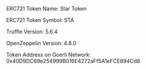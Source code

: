 <p>ERC721 Token Name: Star Token</p>
<p>ERC721 Token Symbol: STA</p>
<p>Truffle Version: 5.6.4</p>
<p>OpenZeppelin Version: 4.8.0</p>
<p>Token Address on Goerli Network: 0x40D9DC69e254999B016E4272aFf5A1eFCE894Cd8</p>
